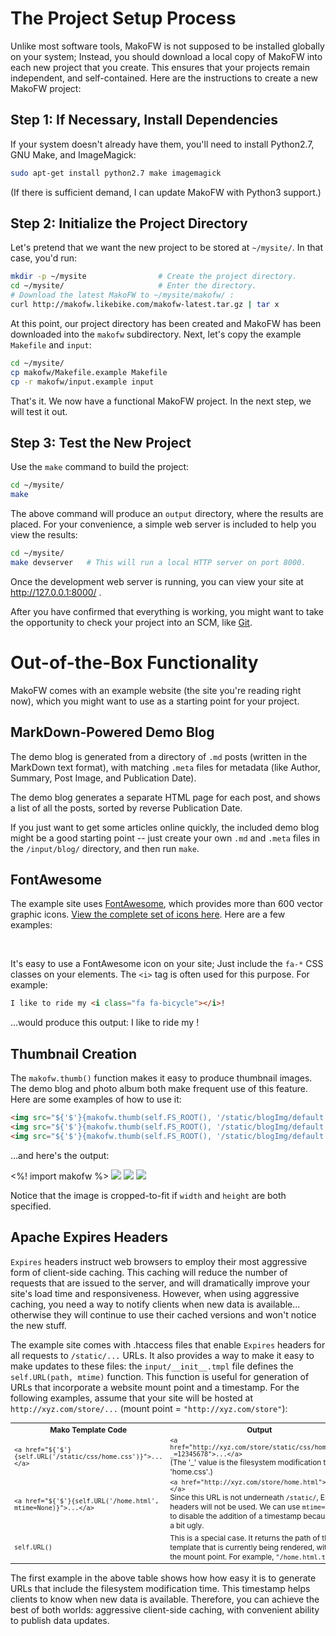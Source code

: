 <i class="fa fa-download fa-lg"></i> The Project Setup Process
==============================================================

Unlike most software tools, MakoFW is not supposed to be installed globally on your system;  Instead, you should download a local copy of MakoFW into each new project that you create.  This ensures that your projects remain independent, and self-contained.  Here are the instructions to create a new MakoFW project:

Step 1:  If Necessary, Install Dependencies
-------------------------------------------

If your system doesn't already have them, you'll need to install Python2.7, GNU Make, and ImageMagick:

```bash
sudo apt-get install python2.7 make imagemagick
```

(If there is sufficient demand, I can update MakoFW with Python3 support.)


Step 2:  Initialize the Project Directory
-----------------------------------------

Let's pretend that we want the new project to be stored at `~/mysite/`.  In that case, you'd run:

```bash
mkdir -p ~/mysite                # Create the project directory.
cd ~/mysite/                     # Enter the directory.
# Download the latest MakoFW to ~/mysite/makofw/ :
curl http://makofw.likebike.com/makofw-latest.tar.gz | tar x
```

At this point, our project directory has been created and MakoFW has been downloaded into the `makofw` subdirectory.  Next, let's copy the example `Makefile` and `input`:

```bash
cd ~/mysite/
cp makofw/Makefile.example Makefile
cp -r makofw/input.example input
```

That's it.  We now have a functional MakoFW project.  In the next step, we will test it out.


Step 3:  Test the New Project
-----------------------------

Use the `make` command to build the project:

```bash
cd ~/mysite/
make
```

The above command will produce an `output` directory, where the results are placed.  For your convenience, a simple web server is included to help you view the results:

```bash
cd ~/mysite/
make devserver   # This will run a local HTTP server on port 8000.
```

Once the development web server is running, you can view your site at <http://127.0.0.1:8000/> .

After you have confirmed that everything is working, you might want to take the opportunity to check your project into an SCM, like [Git](https://git-scm.com/).


<i class="fa fa-gift fa-lg"></i> Out-of-the-Box Functionality
=============================================================

MakoFW comes with an example website (the site you're reading right now), which you might want to use as a starting point for your project.


MarkDown-Powered Demo Blog
--------------------------

The demo blog is generated from a directory of `.md` posts (written in the MarkDown text format), with matching `.meta` files for metadata (like Author, Summary, Post Image, and Publication Date).

The demo blog generates a separate HTML page for each post, and shows a list of all the posts, sorted by reverse Publication Date.

If you just want to get some articles online quickly, the included demo blog might be a good starting point -- just create your own `.md` and `.meta` files in the `/input/blog/` directory, and then run `make`.


FontAwesome
-----------

The example site uses [FontAwesome](http://fontawesome.io/), which provides more than 600 vector graphic icons.  [View the complete set of icons here](http://fontawesome.io/icons/).  Here are a few examples:

<i class="fa fa-3x fa-bicycle"></i> &nbsp;
<i class="fa fa-3x fa-fort-awesome"></i> &nbsp;
<i class="fa fa-3x fa-birthday-cake"></i> &nbsp;
<i class="fa fa-3x fa-cubes"></i> &nbsp;
<i class="fa fa-3x fa-envelope-o"></i> &nbsp;
<i class="fa fa-3x fa-heartbeat"></i> &nbsp;
<i class="fa fa-3x fa-line-chart"></i> &nbsp;
<i class="fa fa-3x fa-signal"></i> &nbsp;
<i class="fa fa-3x fa-wrench"></i> &nbsp;
<i class="fa fa-3x fa-thumbs-o-down"></i> &nbsp;
<i class="fa fa-3x fa-cog fa-spin"></i> &nbsp;

It's easy to use a FontAwesome icon on your site;  Just include the `fa-*` CSS classes on your elements.  The `<i>` tag is often used for this purpose.  For example:

```html
I like to ride my <i class="fa fa-bicycle"></i>!
```

...would produce this output:  I like to ride my <i class="fa fa-bicycle"></i>!


Thumbnail Creation
------------------

The `makofw.thumb()` function makes it easy to produce thumbnail images.  The demo blog and photo album both make frequent use of this feature.  Here are some examples of how to use it:

```html
<img src="${'$'}{makofw.thumb(self.FS_ROOT(), '/static/blogImg/default.jpg', width=150)}" />
<img src="${'$'}{makofw.thumb(self.FS_ROOT(), '/static/blogImg/default.jpg', height=150)}" />
<img src="${'$'}{makofw.thumb(self.FS_ROOT(), '/static/blogImg/default.jpg', width=150, height=150)}" />
```

...and here's the output:

<%! import makofw %>
<img src="${self.URL(makofw.thumb(self.FS_ROOT(), '/static/blogImg/default.jpg', width=150))}" />
<img src="${self.URL(makofw.thumb(self.FS_ROOT(), '/static/blogImg/default.jpg', height=150))}" />
<img src="${self.URL(makofw.thumb(self.FS_ROOT(), '/static/blogImg/default.jpg', width=150, height=150))}" />

Notice that the image is cropped-to-fit if `width` and `height` are both specified.


Apache Expires Headers
----------------------

`Expires` headers instruct web browsers to employ their most aggressive form of client-side caching.  This caching will reduce the number of requests that are issued to the server, and will dramatically improve your site's load time and responsiveness.  However, when using aggressive caching, you need a way to notify clients when new data is available... otherwise they will continue to use their cached versions and won't notice the new stuff.

The example site comes with .htaccess files that enable `Expires` headers for all requests to `/static/...` URLs.  It also provides a way to make it easy to make updates to these files: the `input/__init__.tmpl` file defines the `self.URL(path, mtime)` function.  This function is useful for generation of URLs that incorporate a website mount point and a timestamp.  For the following examples, assume that your site will be hosted at `http://xyz.com/store/...` (mount point = `"http://xyz.com/store"`):

<table style="font-size: 85%">
  <tr><th>Mako Template Code</th><th>Output</th></tr>
  <tr><td><code>&lt;a href="${'$'}{self.URL('/static/css/home.css')}"&gt;...&lt;/a&gt;</code></td><td><code>&lt;a href="http://xyz.com/store/static/css/home.css?_=12345678"&gt;...&lt;/a&gt;</code><br>(The '_' value is the filesystem modification time of 'home.css'.)</td></tr>
  <tr><td><code>&lt;a href="${'$'}{self.URL('/home.html', mtime=None)}"&gt;...&lt;/a&gt;</code></td><td><code>&lt;a href="http://xyz.com/store/home.html"&gt;...&lt;/a&gt;</code><br>Since this URL is not underneath <code>/static/</code>, Expires headers will not be used.  We can use <code>mtime=None</code> to disable the addition of a timestamp because it's a bit ugly.</td></tr>
  <tr><td><code>self.URL()</code></td><td>This is a special case.  It returns the path of the template that is currently being rendered, without the mount point.  For example, <code>"/home.html.tmpl"</code>.</td></tr>
</table>

The first example in the above table shows how how easy it is to generate URLs that include the filesystem modification time.  This timestamp helps clients to know when new data is available.  Therefore, you can achieve the best of both worlds: aggressive client-side caching, with convenient ability to publish data updates.


